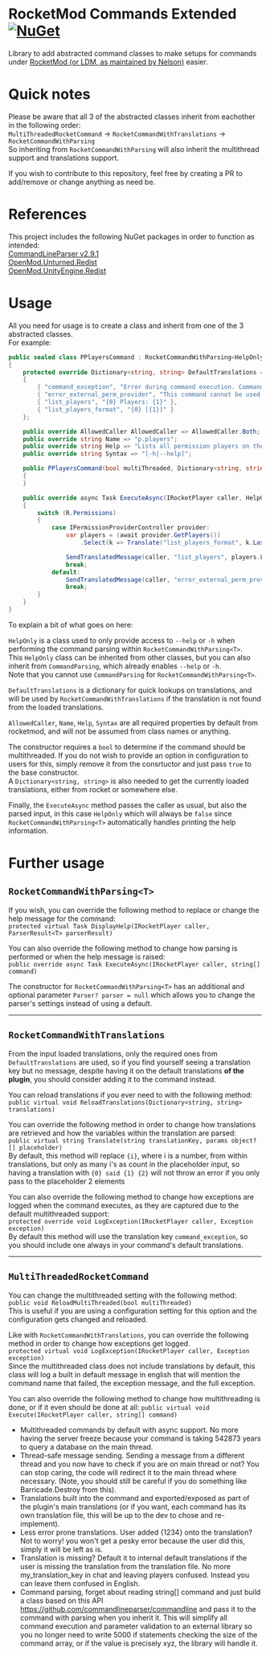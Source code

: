 # RocketMod Commands Extended [![NuGet](https://img.shields.io/nuget/v/Pustalorc.RocketModExtended.Commands.svg)](https://www.nuget.org/packages/Pustalorc.RocketModExtended.Commands/)

Library to add abstracted command classes to make setups for commands under [RocketMod (or LDM, as maintained by Nelson)](https://github.com/SmartlyDressedGames/Legally-Distinct-Missile) easier.

# Quick notes

Please be aware that all 3 of the abstracted classes inherit from eachother in the following order:  
`MultiThreadedRocketCommand` -> `RocketCommandWithTranslations` -> `RocketCommandWithParsing`  
So inheriting from `RocketCommandWithParsing` will also inherit the multithread support and translations support.

If you wish to contribute to this repository, feel free by creating a PR to add/remove or change anything as need be.

# References

This project includes the following NuGet packages in order to function as intended:  
[CommandLineParser v2.9.1](https://www.nuget.org/packages/CommandLineParser/2.9.1)  
[OpenMod.Unturned.Redist](https://www.nuget.org/packages/OpenMod.Unturned.Redist)  
[OpenMod.UnityEngine.Redist](https://www.nuget.org/packages/OpenMod.UnityEngine.Redist)  

# Usage

All you need for usage is to create a class and inherit from one of the 3 abstracted classes.  
For example:
```cs
public sealed class PPlayersCommand : RocketCommandWithParsing<HelpOnly>
{
    protected override Dictionary<string, string> DefaultTranslations => new()
    {
        { "command_exception", "Error during command execution. Command: {0}. Error: {1}. Full exception: {2}" },
        { "error_external_perm_provider", "This command cannot be used with an external permissions provider. Please run `/ap -p`, or make sure no other plugin overrides advanced permissions. External provider: {0}" },
        { "list_players", "{0} Players: {1}" },
        { "list_players_format", "{0} [{1}]" }
    };

    public override AllowedCaller AllowedCaller => AllowedCaller.Both;
    public override string Name => "p.players";
    public override string Help => "Lists all permission players on the server.";
    public override string Syntax => "[-h|--help]";

    public PPlayersCommand(bool multiThreaded, Dictionary<string, string> translations) : base(multiThreaded, translations)
    {
    }

    public override async Task ExecuteAsync(IRocketPlayer caller, HelpOnly parsed)
    {
        switch (R.Permissions)
        {
            case IPermissionProviderController provider:
                var players = (await provider.GetPlayers())
                    .Select(k => Translate("list_players_format", k.LastSeenDisplayName, k.Key)).ToArray();

                SendTranslatedMessage(caller, "list_players", players.Length, string.Join(", ", players));
                break;
            default:
                SendTranslatedMessage(caller, "error_external_perm_provider", R.Permissions.GetType().FullName);
                break;
        }
    }
}
```

To explain a bit of what goes on here:

`HelpOnly` is a class used to only provide access to `--help` or `-h` when performing the command parsing within `RocketCommandWithParsing<T>`.  
This `HelpOnly` class can be inherited from other classes, but you can also inherit from `CommandParsing`, which already enables `--help` or `-h`.  
Note that you cannot use `CommandParsing` for `RocketCommandWithParsing<T>`.

`DefaultTranslations` is a dictionary for quick lookups on translations, and will be used by `RocketCommandWithTranslations` if the translation is not found from the loaded translations.

`AllowedCaller`, `Name`, `Help`, `Syntax` are all required properties by default from rocketmod, and will not be assumed from class names or anything.

The constructor requires a `bool` to determine if the command should be multithreaded. If you do not wish to provide an option in configuration to users for this, simply remove it from the consrtuctor and just pass `true` to the base constructor.  
A `Dictionary<string, string>` is also needed to get the currently loaded translations, either from rocket or somewhere else.

Finally, the `ExecuteAsync` method passes the caller as usual, but also the parsed input, in this case `HelpOnly` which will always be `false` since `RocketCommandWithParsing<T>` automatically handles printing the help information.


# Further usage

## `RocketCommandWithParsing<T>`
If you wish, you can override the following method to replace or change the help message for the command:  
`protected virtual Task DisplayHelp(IRocketPlayer caller, ParserResult<T> parserResult)`

You can also override the following method to change how parsing is performed or when the help message is raised:  
`public override async Task ExecuteAsync(IRocketPlayer caller, string[] command)`

The constructor for `RocketCommandWithParsing<T>` has an additional and optional parameter `Parser? parser = null` which allows you to change the parser's settings instead of using a default.

---

## `RocketCommandWithTranslations`
From the input loaded translations, only the required ones from `DefaultTranslations` are used, so if you find yourself seeing a translation key but no message, despite having it on the default translations **of the plugin**, you should consider adding it to the command instead.

You can reload translations if you ever need to with the following method:  
`public virtual void ReloadTranslations(Dictionary<string, string> translations)`

You can override the following method in order to change how translations are retrieved and how the variables within the translation are parsed:  
`public virtual string Translate(string translationKey, params object?[] placeholder)`  
By default, this method will replace `{i}`, where i is a number, from within translations, but only as many i's as count in the placeholder input, so having a translation with `{0} said {1} {2}` will not throw an error if you only pass to the placeholder 2 elements

You can also override the following method to change how exceptions are logged when the command executes, as they are captured due to the default multithreaded support:  
`protected override void LogException(IRocketPlayer caller, Exception exception)`  
By default this method will use the translation key `command_exception`, so you should include one always in your command's default translations.

---

## `MultiThreadedRocketCommand`

You can change the multithreaded setting with the following method:  
`public void ReloadMultiThreaded(bool multiThreaded)`  
This is useful if you are using a configuration setting for this option and the configuration gets changed and reloaded.

Like with `RocketCommandWithTranslations`, you can override the following method in order to change how exceptions get logged.  
`protected virtual void LogException(IRocketPlayer caller, Exception exception)`  
Since the multithreaded class does not include translations by default, this class will log a built in default message in english that will mention the command name that failed, the exception message, and the full exception.

You can also override the following method to change how multithreading is done, or if it even should be done at all:
`public virtual void Execute(IRocketPlayer caller, string[] command)`

- Multithreaded commands by default with async support. No more having the server freeze because your command is taking 542873 years to query a database on the main thread.
- Thread-safe message sending. Sending a message from a different thread and you now have to check if you are on main thread or not? You can stop caring, the code will redirect it to the main thread where necessary. (Note, you should still be careful if you do something like Barricade.Destroy from this).
- Translations built into the command and exported/exposed as part of the plugin's main translations (or if you want, each command has its own translation file, this will be up to the dev to chose and re-implement).
- Less error prone translations. User added {1234} onto the translation? Not to worry! you won't get a pesky error because the user did this, simply it will be left as is.
- Translation is missing? Default it to internal default translations if the user is missing the translation from the translation file. No more my_translation_key in chat and leaving players confused. Instead you can leave them confused in English.
- Command parsing, forget about reading string[] command and just build a class based on this API https://github.com/commandlineparser/commandline and pass it to the command with parsing when you inherit it. This will simplify all command execution and parameter validation to an external library so you no longer need to write 5000 if statements checking the size of the command array, or if the value is precisely xyz, the library will handle it.
